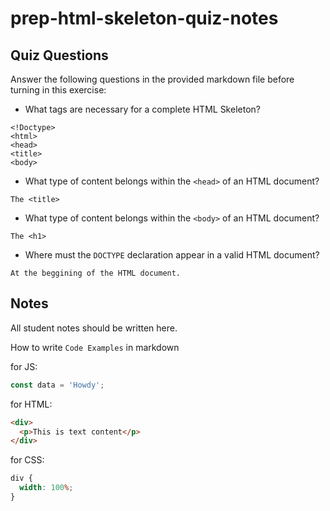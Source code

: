 # prep-html-skeleton-quiz-notes

## Quiz Questions

Answer the following questions in the provided markdown file before turning in this exercise:

- What tags are necessary for a complete HTML Skeleton?
```
<!Doctype>
<html>
<head>
<title>
<body>
```
- What type of content belongs within the `<head>` of an HTML document?
```
The <title>
```
- What type of content belongs within the `<body>` of an HTML document?
```
The <h1>
```
- Where must the `DOCTYPE` declaration appear in a valid HTML document?
```
At the beggining of the HTML document.
```

## Notes

All student notes should be written here.

How to write `Code Examples` in markdown

for JS:

```javascript
const data = 'Howdy';
```

for HTML:

```html
<div>
  <p>This is text content</p>
</div>
```

for CSS:

```css
div {
  width: 100%;
}
```
